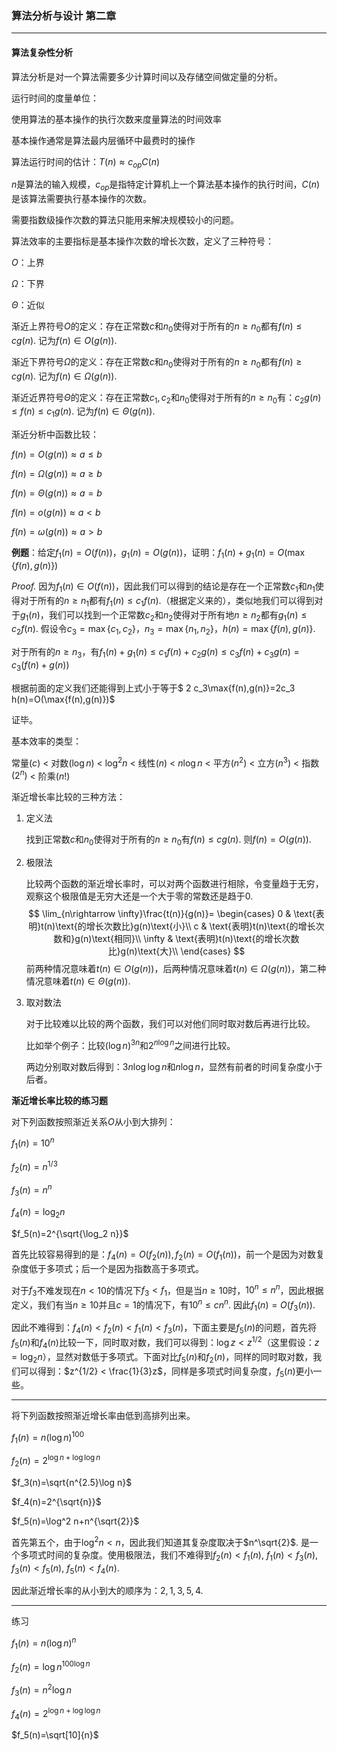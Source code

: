 ### 算法分析与设计 第二章

---

#### 算法复杂性分析

算法分析是对一个算法需要多少计算时间以及存储空间做定量的分析。

运行时间的度量单位：

使用算法的基本操作的执行次数来度量算法的时间效率

基本操作通常是算法最内层循环中最费时的操作

算法运行时间的估计：$T(n)\approx c_{op}C(n)$

$n$是算法的输入规模，$c_{op}$是指特定计算机上一个算法基本操作的执行时间，$C(n)$是该算法需要执行基本操作的次数。

需要指数级操作次数的算法只能用来解决规模较小的问题。

算法效率的主要指标是基本操作次数的增长次数，定义了三种符号：

$O$：上界

$\Omega$：下界

$\Theta$：近似

渐近上界符号$O$的定义：存在正常数$c$和$n_0$使得对于所有的$n\geq n_0$都有$f(n)\leq cg(n)$. 记为$f(n)\in O(g(n))$.

渐近下界符号$\Omega$的定义：存在正常数$c$和$n_0$使得对于所有的$n\geq n_0$都有$f(n)\geq cg(n)$. 记为$f(n)\in \Omega (g(n))$.

渐近近界符号$\Theta$的定义：存在正常数$c_1,c_2$和$n_0$使得对于所有的$n\geq n_0$有：$c_2 g(n)\leq f(n)\leq c_1 g(n)$. 记为$f(n)\in \Theta(g(n))$.

渐近分析中函数比较：

$f(n)=O(g(n))\approx a\leq b$

$f(n)=\Omega(g(n))\approx a\geq b$

$f(n)=\Theta(g(n))\approx a = b$

$f(n)=o(g(n))\approx a < b$

$f(n)=\omega(g(n))\approx a> b$

**例题**：给定$f_1(n)=O(f(n))$，$g_1(n)=O(g(n))$，证明：$f_1(n)+g_1(n)=O(\max\{f(n),g(n)\})$

*Proof.* 因为$f_1(n)\in O(f(n))$，因此我们可以得到的结论是存在一个正常数$c_1$和$n_1$使得对于所有的$n\geq n_1$都有$f_1(n)\leq c_1f(n)$.（根据定义来的），类似地我们可以得到对于$g_1(n)$，我们可以找到一个正常数$c_2$和$n_2$使得对于所有地$n\geq n_2$都有$g_1(n)\leq c_2f(n)$. 假设令$c_3=\max\{c_1,c_2\}$，$n_3=\max\{n_1,n_2\}$，$h(n)=\max\{f(n),g(n)\}$.

对于所有的$n\geq n_3$，有$f_1(n)+g_1(n)\leq c_1f(n)+c_2g(n)\leq c_3f(n)+c_3g(n)=c_3(f(n)+g(n))$

根据前面的定义我们还能得到上式小于等于$ 2 c_3\max\{f(n),g(n)\}=2c_3 h(n)=O(\max\{f(n),g(n)\})$

证毕。

基本效率的类型：

常量$(c)$ < 对数$(\log n)$ < $\log^2n$ < 线性$(n)$ < $n\log n$ < 平方$(n^2)$ < 立方$(n^3)$ < 指数$(2^n)$ < 阶乘$(n!)$ 

渐近增长率比较的三种方法：

1. 定义法

   找到正常数$c$和$n_0$使得对于所有的$n\geq n_0$有$f(n)\leq cg(n)$. 则$f(n)=O(g(n))$.

2. 极限法

   比较两个函数的渐近增长率时，可以对两个函数进行相除，令变量趋于无穷，观察这个极限值是无穷大还是一个大于零的常数还是趋于0.
   $$
   \lim_{n\rightarrow \infty}\frac{t(n)}{g(n)}=
   \begin{cases}
   0 & \text{表明}t(n)\text{的增长次数比}g(n)\text{小}\\
   c & \text{表明}t(n)\text{的增长次数和}g(n)\text{相同}\\
   \infty & \text{表明}t(n)\text{的增长次数比}g(n)\text{大}\\
   \end{cases}
   $$
   前两种情况意味着$t(n)\in O(g(n))$，后两种情况意味着$t(n)\in \Omega(g(n))$，第二种情况意味着$t(n)\in \Theta(g(n))$.

3. 取对数法

   对于比较难以比较的两个函数，我们可以对他们同时取对数后再进行比较。

   比如举个例子：比较$(\log n)^{3n}$和$2^{n\log n}$之间进行比较。

   两边分别取对数后得到：$3n\log \log n$和$n\log n$，显然有前者的时间复杂度小于后者。

**渐近增长率比较的练习题**

对下列函数按照渐近关系$O$从小到大排列：

$f_1(n)=10^n$

$f_2(n)=n^{1/3}$

$f_3(n)=n^n$

$f_4(n)=\log_2 n$

$f_5(n)=2^{\sqrt{\log_2 n}}$

首先比较容易得到的是：$f_4(n)=O(f_2(n)), f_2(n)=O(f_1(n))$，前一个是因为对数复杂度低于多项式；后一个是因为指数高于多项式。

对于$f_3$不难发现在$n<10$的情况下$f_3<f_1$，但是当$n\geq 10$时，$10^n\leq n^n$，因此根据定义，我们有当$n\geq 10$并且$c=1$的情况下，有$10^n\leq cn^n$. 因此$f_1(n)=O(f_3(n))$.

因此不难得到：$f_4(n) < f_2(n) < f_1(n) < f_3(n)$，下面主要是$f_5(n)$的问题，首先将$f_5(n)$和$f_4(n)$比较一下，同时取对数，我们可以得到：$\log z < z^{1/2}$（这里假设：$z=\log_2 n$），显然对数低于多项式。下面对比$f_5(n)$和$f_2(n)$，同样的同时取对数，我们可以得到：$z^{1/2} < \frac{1}{3}z$，同样是多项式时间复杂度，$f_5(n)$更小一些。

---

将下列函数按照渐近增长率由低到高排列出来。

$f_1(n)=n (\log n)^{100}$

$f_2(n)=2^{\log n +\log \log n}$

$f_3(n)=\sqrt{n^{2.5}\log n}$

$f_4(n)=2^{\sqrt{n}}$

$f_5(n)=\log^2 n+n^{\sqrt{2}}$

首先第五个，由于$\log ^2 n < n$，因此我们知道其复杂度取决于$n^\sqrt{2}$. 是一个多项式时间的复杂度。使用极限法，我们不难得到$f_2(n) < f_1(n)$, $f_1(n)<f_3(n)$, $f_3(n) < f_5(n)$, $f_5(n)<f_4(n)$.

因此渐近增长率的从小到大的顺序为：$2,1,3,5,4$.

---

练习

$f_1(n)=n(\log n)^n$

$f_2(n)=\log n ^{100\log n}$

$f_3(n)=n^2\log n$

$f_4(n)=2^{\log n + \log \log n}$

$f_5(n)=\sqrt[10]{n}$